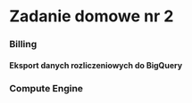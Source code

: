# Zadanie domowe nr 2

### Billing

#### Eksport danych rozliczeniowych do BigQuery

### Compute Engine